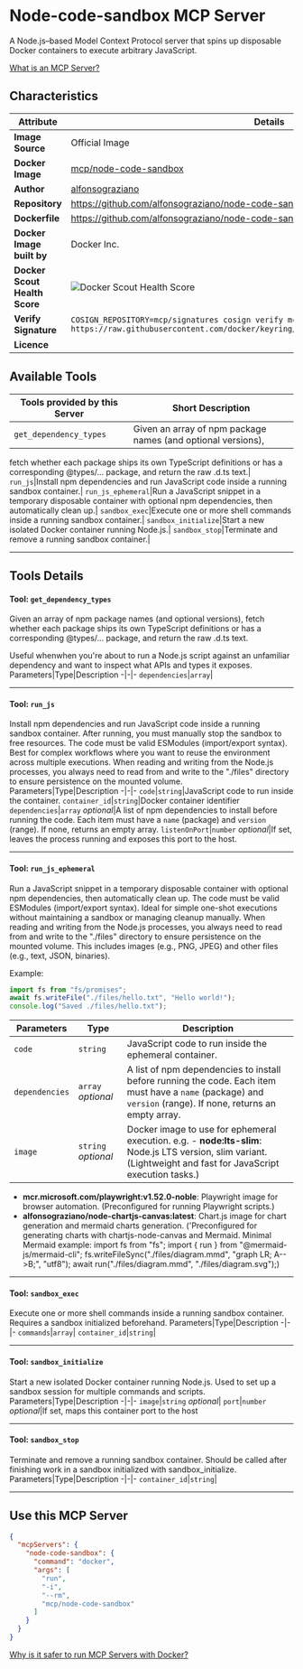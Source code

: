 # Node-code-sandbox MCP Server

A Node.js–based Model Context Protocol server that spins up disposable Docker containers to execute arbitrary JavaScript.

[What is an MCP Server?](https://www.anthropic.com/news/model-context-protocol)

## Characteristics
Attribute|Details|
|-|-|
**Image Source**|Official Image
**Docker Image**|[mcp/node-code-sandbox](https://hub.docker.com/repository/docker/mcp/node-code-sandbox)
**Author**|[alfonsograziano](https://github.com/alfonsograziano)
**Repository**|https://github.com/alfonsograziano/node-code-sandbox-mcp
**Dockerfile**|https://github.com/alfonsograziano/node-code-sandbox-mcp/blob/master/Dockerfile
**Docker Image built by**|Docker Inc.
**Docker Scout Health Score**| ![Docker Scout Health Score](https://api.scout.docker.com/v1/policy/insights/org-image-score/badge/mcp/node-code-sandbox)
**Verify Signature**|`COSIGN_REPOSITORY=mcp/signatures cosign verify mcp/node-code-sandbox --key https://raw.githubusercontent.com/docker/keyring/refs/heads/main/public/mcp/latest.pub`
**Licence**|

## Available Tools
Tools provided by this Server|Short Description
-|-
`get_dependency_types`|Given an array of npm package names (and optional versions), 
  fetch whether each package ships its own TypeScript definitions 
  or has a corresponding @types/… package, and return the raw .d.ts text.|
`run_js`|Install npm dependencies and run JavaScript code inside a running sandbox container.|
`run_js_ephemeral`|Run a JavaScript snippet in a temporary disposable container with optional npm dependencies, then automatically clean up.|
`sandbox_exec`|Execute one or more shell commands inside a running sandbox container.|
`sandbox_initialize`|Start a new isolated Docker container running Node.js.|
`sandbox_stop`|Terminate and remove a running sandbox container.|

---
## Tools Details

#### Tool: **`get_dependency_types`**
Given an array of npm package names (and optional versions), 
  fetch whether each package ships its own TypeScript definitions 
  or has a corresponding @types/… package, and return the raw .d.ts text.

  Useful whenwhen you're about to run a Node.js script against an unfamiliar dependency 
  and want to inspect what APIs and types it exposes.
Parameters|Type|Description
-|-|-
`dependencies`|`array`|

---
#### Tool: **`run_js`**
Install npm dependencies and run JavaScript code inside a running sandbox container.
  After running, you must manually stop the sandbox to free resources.
  The code must be valid ESModules (import/export syntax). Best for complex workflows where you want to reuse the environment across multiple executions.
  When reading and writing from the Node.js processes, you always need to read from and write to the "./files" directory to ensure persistence on the mounted volume.
Parameters|Type|Description
-|-|-
`code`|`string`|JavaScript code to run inside the container.
`container_id`|`string`|Docker container identifier
`dependencies`|`array` *optional*|A list of npm dependencies to install before running the code. Each item must have a `name` (package) and `version` (range). If none, returns an empty array.
`listenOnPort`|`number` *optional*|If set, leaves the process running and exposes this port to the host.

---
#### Tool: **`run_js_ephemeral`**
Run a JavaScript snippet in a temporary disposable container with optional npm dependencies, then automatically clean up. 
  The code must be valid ESModules (import/export syntax). Ideal for simple one-shot executions without maintaining a sandbox or managing cleanup manually.
  When reading and writing from the Node.js processes, you always need to read from and write to the "./files" directory to ensure persistence on the mounted volume.
  This includes images (e.g., PNG, JPEG) and other files (e.g., text, JSON, binaries).

  Example:
  ```js
  import fs from "fs/promises";
  await fs.writeFile("./files/hello.txt", "Hello world!");
  console.log("Saved ./files/hello.txt");
  ```
Parameters|Type|Description
-|-|-
`code`|`string`|JavaScript code to run inside the ephemeral container.
`dependencies`|`array` *optional*|A list of npm dependencies to install before running the code. Each item must have a `name` (package) and `version` (range). If none, returns an empty array.
`image`|`string` *optional*|Docker image to use for ephemeral execution. e.g. - **node:lts-slim**: Node.js LTS version, slim variant. (Lightweight and fast for JavaScript execution tasks.)
- **mcr.microsoft.com/playwright:v1.52.0-noble**: Playwright image for browser automation. (Preconfigured for running Playwright scripts.)
- **alfonsograziano/node-chartjs-canvas:latest**: Chart.js image for chart generation and mermaid charts generation. ('Preconfigured for generating charts with chartjs-node-canvas and Mermaid. Minimal Mermaid example:
    import fs from "fs";
    import { run } from "@mermaid-js/mermaid-cli";
    fs.writeFileSync("./files/diagram.mmd", "graph LR; A-->B;", "utf8");
    await run("./files/diagram.mmd", "./files/diagram.svg");)

---
#### Tool: **`sandbox_exec`**
Execute one or more shell commands inside a running sandbox container. Requires a sandbox initialized beforehand.
Parameters|Type|Description
-|-|-
`commands`|`array`|
`container_id`|`string`|

---
#### Tool: **`sandbox_initialize`**
Start a new isolated Docker container running Node.js. Used to set up a sandbox session for multiple commands and scripts.
Parameters|Type|Description
-|-|-
`image`|`string` *optional*|
`port`|`number` *optional*|If set, maps this container port to the host

---
#### Tool: **`sandbox_stop`**
Terminate and remove a running sandbox container. Should be called after finishing work in a sandbox initialized with sandbox_initialize.
Parameters|Type|Description
-|-|-
`container_id`|`string`|

---
## Use this MCP Server

```json
{
  "mcpServers": {
    "node-code-sandbox": {
      "command": "docker",
      "args": [
        "run",
        "-i",
        "--rm",
        "mcp/node-code-sandbox"
      ]
    }
  }
}
```

[Why is it safer to run MCP Servers with Docker?](https://www.docker.com/blog/the-model-context-protocol-simplifying-building-ai-apps-with-anthropic-claude-desktop-and-docker/)
